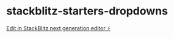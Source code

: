 # stackblitz-starters-dropdowns

[Edit in StackBlitz next generation editor ⚡️](https://stackblitz.com/~/github.com/hanskoder963/stackblitz-starters-dropdowns)